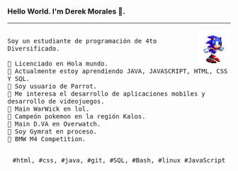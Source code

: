 ### Hello World. I'm Derek Morales 👋.
---
<p>
  <img src="./dd9nvgt-10b1bc61-c854-446a-bac5-c746e007fd99-1687275450.gif" align="right" width="15%"/>
  <samp>
    <br>Soy un estudiante de programación de 4to Diversificado.<br>
<br>🔹 Licenciado en Hola mundo.
    <br>🔹 Actualmente estoy aprendiendo JAVA, JAVASCRIPT, HTML, CSS Y SQL.
    <br>🔹 Soy usuario de Parrot.
    <br>🔹 Me interesa el desarrollo de aplicaciones mobiles y desarrollo de videojuegos.
    <br>🔹 Main WarWick en lol.
    <br>🔹 Campeón pokemon en la región Kalos.
    <br>🔹 Main D.VA en Overwatch.
    <br>🔹 Soy Gymrat en proceso. 
    <br>🔹 BMW M4 Competition.
    </samp>
   <br>
  <br>
  <p align="center">
    <samp>
      #html, #css, #java, #git, #SQL, #Bash, #linux #JavaScript
     </samp>
    <br>
  </p>
  
</p>
